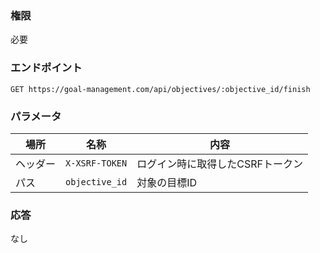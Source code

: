 ### 権限
必要

### エンドポイント
```
GET https://goal-management.com/api/objectives/:objective_id/finish
```


### パラメータ
| 場所   | 名称             | 内容                 |
|------|----------------|--------------------|
| ヘッダー | `X-XSRF-TOKEN` | ログイン時に取得したCSRFトークン |
| パス   | `objective_id` | 対象の目標ID            |

### 応答
なし

